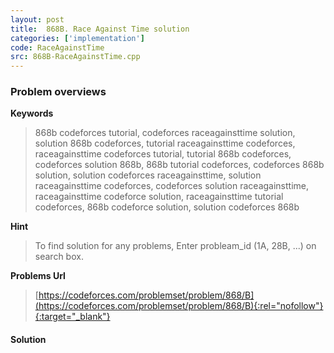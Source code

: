 ```yaml
---
layout: post
title:  868B. Race Against Time solution
categories: ['implementation']
code: RaceAgainstTime
src: 868B-RaceAgainstTime.cpp
---
```

### **Problem overviews**

**Keywords**
> 868b codeforces tutorial, codeforces raceagainsttime solution, solution 868b codeforces, tutorial raceagainsttime codeforces, raceagainsttime codeforces tutorial, tutorial 868b codeforces, codeforces solution 868b, 868b tutorial codeforces, codeforces 868b solution, solution codeforces raceagainsttime, solution raceagainsttime codeforces, codeforces solution raceagainsttime, raceagainsttime codeforce solution, raceagainsttime tutorial codeforces, 868b codeforce solution, solution codeforces 868b

**Hint**
> To find solution for any problems, Enter probleam_id (1A, 28B, ...) on search box. 

**Problems Url**
> [https://codeforces.com/problemset/problem/868/B](https://codeforces.com/problemset/problem/868/B){:rel="nofollow"}{:target="_blank"}

#### **Solution**



